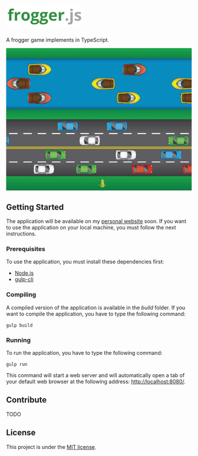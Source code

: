 # <img atl="frogger.js" src="https://raw.githubusercontent.com/antoinebeland/frogger.js/master/build/assets/logo.png" height="60">
A frogger game implements in TypeScript.

![Screenshot](https://raw.githubusercontent.com/antoinebeland/frogger.js/master/build/assets/screenshot.jpg)

## Getting Started
The application will be available on my [personal website](www.antoinebeland.com) soon.
If you want to use the application on your local machine, you must follow the next instructions.

### Prerequisites
To use the application, you must install these dependencies first:
- [Node.js](https://nodejs.org/en/)
- [gulp-cli](https://github.com/gulpjs/gulp-cli)

### Compiling
A compiled version of the application is available in the *build* folder.
If you want to compile the application, you have to type the following command:
```
gulp build
```

### Running
To run the application, you have to type the following command:
```
gulp run
```
This command will start a web server and will automatically open a tab of your default web browser at
the following address: [http://localhost:8080/](http://localhost:8080/).

## Contribute
TODO

## License
This project is under the [MIT license](http://opensource.org/licenses/MIT).